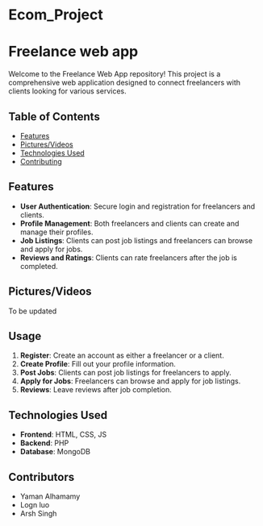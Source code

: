 # Ecom_Project

# Freelance web app

Welcome to the Freelance Web App repository! This project is a comprehensive web application designed to connect freelancers with clients looking for various services. 

## Table of Contents

- [Features](#features)
- [Pictures/Videos](#pictures/videos)
- [Technologies Used](#technologies-used)
- [Contributing](#contributors)

## Features

- **User Authentication**: Secure login and registration for freelancers and clients.
- **Profile Management**: Both freelancers and clients can create and manage their profiles.
- **Job Listings**: Clients can post job listings and freelancers can browse and apply for jobs.
- **Reviews and Ratings**: Clients can rate freelancers after the job is completed.

## Pictures/Videos

To be updated

## Usage

1. **Register**: Create an account as either a freelancer or a client.
2. **Create Profile**: Fill out your profile information.
3. **Post Jobs**: Clients can post job listings for freelancers to apply.
4. **Apply for Jobs**: Freelancers can browse and apply for job listings.
5. **Reviews**: Leave reviews after job completion.

## Technologies Used

- **Frontend**: HTML, CSS, JS
- **Backend**: PHP
- **Database**: MongoDB

## Contributors

- Yaman Alhamamy
- Logn luo
- Arsh Singh
